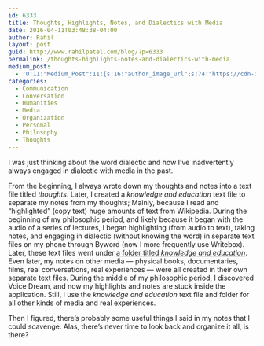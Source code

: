 ```yaml
---
id: 6333
title: Thoughts, Highlights, Notes, and Dialectics with Media
date: 2016-04-11T03:48:38-04:00
author: Rahil
layout: post
guid: http://www.rahilpatel.com/blog/?p=6333
permalink: /thoughts-highlights-notes-and-dialectics-with-media
medium_post:
  - 'O:11:"Medium_Post":11:{s:16:"author_image_url";s:74:"https://cdn-images-1.medium.com/fit/c/200/200/1*dmbNkD5D-u45r44go_cf0g.png";s:10:"author_url";s:28:"https://medium.com/@rahil627";s:11:"byline_name";N;s:12:"byline_email";N;s:10:"cross_link";s:2:"no";s:2:"id";s:12:"d8e732e43f04";s:21:"follower_notification";s:3:"yes";s:7:"license";s:19:"all-rights-reserved";s:14:"publication_id";s:2:"-1";s:6:"status";s:6:"public";s:3:"url";s:93:"https://medium.com/@rahil627/thoughts-highlights-notes-and-dialectics-with-media-d8e732e43f04";}'
categories:
  - Communication
  - Conversation
  - Humanities
  - Media
  - Organization
  - Personal
  - Philosophy
  - Thoughts
---
```

I was just thinking about the word dialectic and how I&#8217;ve inadvertently always engaged in dialectic with media in the past.

From the beginning, I always wrote down my thoughts and notes into a text file titled _thoughts_. Later, I created a _knowledge and education_ text file to separate my notes from my thoughts; Mainly, because I read and &#8220;highlighted&#8221; (copy text) huge amounts of text from Wikipedia. During the beginning of my philosophic period, and likely because it began with the audio of a series of lectures, I began highlighting (from audio to text), taking notes, and engaging in dialectic (without knowing the word) in separate text files on my phone through Byword (now I more frequently use Writebox). Later, these text files went under [a folder titled _knowledge and education_](https://www.dropbox.com/sh/ksbu886d6snglv6/AADJMox8Z50iGqe_joIYzX1ka?dl=). Even later, my notes on other media &#8212; physical books, documentaries, films, real conversations, real experiences &#8212; were all created in their own separate text files. During the middle of my philosophic period, I discovered Voice Dream, and now my highlights and notes are stuck inside the application. Still, I use the _knowledge and education_ text file and folder for all other kinds of media and real experiences.

Then I figured, there&#8217;s probably some useful things I said in my notes that I could scavenge. Alas, there&#8217;s never time to look back and organize it all, is there?